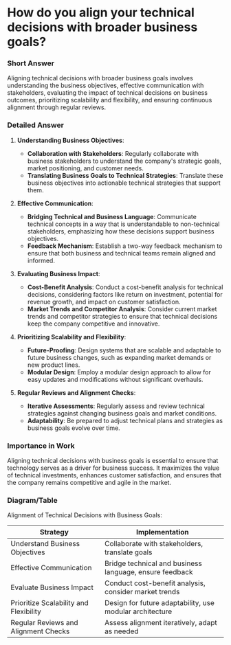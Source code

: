 # How do you align your technical decisions with broader business goals?

### Short Answer
Aligning technical decisions with broader business goals involves understanding the business objectives, effective communication with stakeholders, evaluating the impact of technical decisions on business outcomes, prioritizing scalability and flexibility, and ensuring continuous alignment through regular reviews.

### Detailed Answer
1. **Understanding Business Objectives**:
    - **Collaboration with Stakeholders**: Regularly collaborate with business stakeholders to understand the company's strategic goals, market positioning, and customer needs.
    - **Translating Business Goals to Technical Strategies**: Translate these business objectives into actionable technical strategies that support them.

2. **Effective Communication**:
    - **Bridging Technical and Business Language**: Communicate technical concepts in a way that is understandable to non-technical stakeholders, emphasizing how these decisions support business objectives.
    - **Feedback Mechanism**: Establish a two-way feedback mechanism to ensure that both business and technical teams remain aligned and informed.

3. **Evaluating Business Impact**:
    - **Cost-Benefit Analysis**: Conduct a cost-benefit analysis for technical decisions, considering factors like return on investment, potential for revenue growth, and impact on customer satisfaction.
    - **Market Trends and Competitor Analysis**: Consider current market trends and competitor strategies to ensure that technical decisions keep the company competitive and innovative.

4. **Prioritizing Scalability and Flexibility**:
    - **Future-Proofing**: Design systems that are scalable and adaptable to future business changes, such as expanding market demands or new product lines.
    - **Modular Design**: Employ a modular design approach to allow for easy updates and modifications without significant overhauls.

5. **Regular Reviews and Alignment Checks**:
    - **Iterative Assessments**: Regularly assess and review technical strategies against changing business goals and market conditions.
    - **Adaptability**: Be prepared to adjust technical plans and strategies as business goals evolve over time.

### Importance in Work
Aligning technical decisions with business goals is essential to ensure that technology serves as a driver for business success. It maximizes the value of technical investments, enhances customer satisfaction, and ensures that the company remains competitive and agile in the market.

### Diagram/Table
Alignment of Technical Decisions with Business Goals:

| Strategy                         | Implementation                                    |
|----------------------------------|---------------------------------------------------|
| Understand Business Objectives   | Collaborate with stakeholders, translate goals     |
| Effective Communication          | Bridge technical and business language, ensure feedback |
| Evaluate Business Impact         | Conduct cost-benefit analysis, consider market trends |
| Prioritize Scalability and Flexibility | Design for future adaptability, use modular architecture |
| Regular Reviews and Alignment Checks | Assess alignment iteratively, adapt as needed    |